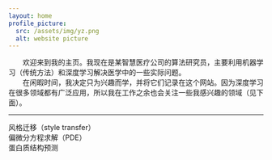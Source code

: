 ```yaml
---
layout: home
profile_picture:
  src: /assets/img/yz.png
  alt: website picture
---
```


&emsp;&emsp;欢迎来到我的主页。我现在是某智慧医疗公司的算法研究员，主要利用机器学习（传统方法）和深度学习解决医学中的一些实际问题。  
&emsp;&emsp;在闲暇时间，我决定只为兴趣而学，并将它们记录在这个网站。因为深度学习在很多领域都有广泛应用，所以我在工作之余也会关注一些我感兴趣的领域（见下面）。  

---  

风格迁移（style transfer）  
偏微分方程求解（PDE）  
蛋白质结构预测